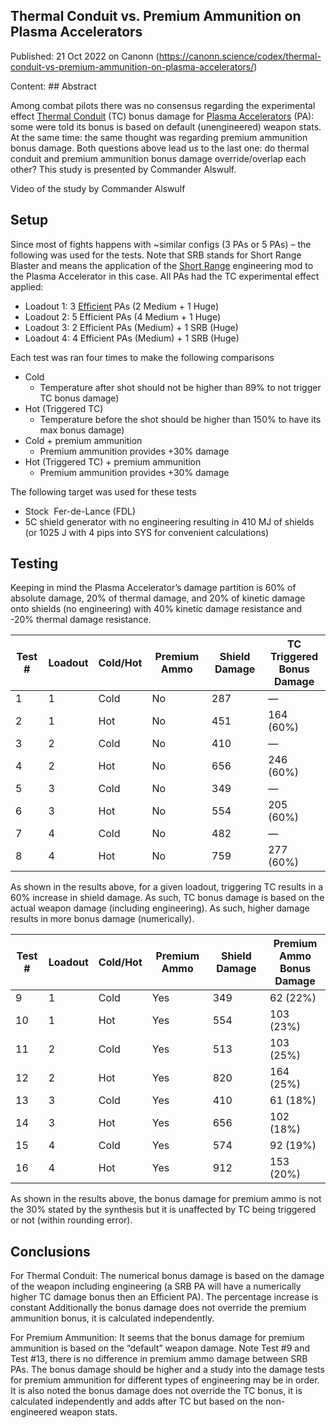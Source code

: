 ## Thermal Conduit vs. Premium Ammunition on Plasma Accelerators

Published: 21 Oct 2022 on Canonn (https://canonn.science/codex/thermal-conduit-vs-premium-ammunition-on-plasma-accelerators/)

Content: ## Abstract

Among combat pilots there was no consensus regarding the experimental effect [Thermal Conduit](https://elite-dangerous.fandom.com/wiki/Thermal_Conduit) (TC) bonus damage for [Plasma Accelerators](https://elite-dangerous.fandom.com/wiki/Plasma_Accelerator) (PA): some were told its bonus is based on default (unengineered) weapon stats. At the same time: the same thought was regarding premium ammunition bonus damage. Both questions above lead us to the last one: do thermal conduit and premium ammunition bonus damage override/overlap each other? This study is presented by Commander Alswulf.

Video of the study by Commander Alswulf

## Setup

Since most of fights happens with ~similar configs (3 PAs or 5 PAs) – the following was used for the tests. Note that SRB stands for Short Range Blaster and means the application of the [Short Range](https://elite-dangerous.fandom.com/wiki/Short_Range_Weapon) engineering mod to the Plasma Accelerator in this case. All PAs had the TC experimental effect applied:

- Loadout 1: 3 [Efficient](https://elite-dangerous.fandom.com/wiki/Efficient_Weapon) PAs (2 Medium + 1 Huge)
- Loadout 2: 5 Efficient PAs (4 Medium + 1 Huge)
- Loadout 3: 2 Efficient PAs (Medium) + 1 SRB (Huge)
- Loadout 4: 4 Efficient PAs (Medium) + 1 SRB (Huge)

Each test was ran four times to make the following comparisons

- Cold
    - Temperature after shot should not be higher than 89% to not trigger TC bonus damage)
- Hot (Triggered TC)
    - Temperature before the shot should be higher than 150% to have its max bonus damage)
- Cold + premium ammunition
    - Premium ammunition provides +30% damage
- Hot (Triggered TC) + premium ammunition
    - Premium ammunition provides +30% damage

The following target was used for these tests

- Stock  Fer-de-Lance (FDL)
- 5C shield generator with no engineering resulting in 410 MJ of shields (or 1025 J with 4 pips into SYS for convenient calculations)

## Testing

Keeping in mind the Plasma Accelerator’s damage partition is 60% of absolute damage, 20% of thermal damage, and 20% of kinetic damage onto shields (no engineering) with 40% kinetic damage resistance and -20% thermal damage resistance.

| Test # | Loadout | Cold/Hot | Premium Ammo | Shield Damage | TC Triggered<br>Bonus Damage |
| --- | --- | --- | --- | --- | --- |
| 1 | 1 | Cold | No | 287 | — |
| 2 | 1 | Hot | No | 451 | 164 (60%) |
| 3 | 2 | Cold | No | 410 | — |
| 4 | 2 | Hot | No | 656 | 246 (60%) |
| 5 | 3 | Cold | No | 349 | — |
| 6 | 3 | Hot | No | 554 | 205 (60%) |
| 7 | 4 | Cold | No | 482 | — |
| 8 | 4 | Hot | No | 759 | 277 (60%) |

As shown in the results above, for a given loadout, triggering TC results in a 60% increase in shield damage. As such, TC bonus damage is based on the actual weapon damage (including engineering). As such, higher damage results in more bonus damage (numerically). 

| Test # | Loadout | Cold/Hot | Premium Ammo | Shield Damage | Premium Ammo<br>Bonus Damage |
| --- | --- | --- | --- | --- | --- |
| 9 | 1 | Cold | Yes | 349 | 62 (22%) |
| 10 | 1 | Hot | Yes | 554 | 103 (23%) |
| 11 | 2 | Cold | Yes | 513 | 103 (25%) |
| 12 | 2 | Hot | Yes | 820 | 164 (25%) |
| 13 | 3 | Cold | Yes | 410 | 61 (18%) |
| 14 | 3 | Hot | Yes | 656 | 102 (18%) |
| 15 | 4 | Cold | Yes | 574 | 92 (19%) |
| 16 | 4 | Hot | Yes | 912 | 153 (20%) |

As shown in the results above, the bonus damage for premium ammo is not the 30% stated by the synthesis but it is unaffected by TC being triggered or not (within rounding error).

## Conclusions

For Thermal Conduit: The numerical bonus damage is based on the damage of the weapon including engineering (a SRB PA will have a numerically higher TC damage bonus then an Efficient PA). The percentage increase is constant Additionally the bonus damage does not override the premium ammunition bonus, it is calculated independently.

For Premium Ammunition: It seems that the bonus damage for premium ammunition is based on the “default” weapon damage. Note Test #9 and Test #13, there is no difference in premium ammo damage between SRB PAs. The bonus damage should be higher and a study into the damage tests for premium ammunition for different types of engineering may be in order. It is also noted the bonus damage does not override the TC bonus, it is calculated independently and adds after TC but based on the non-engineered weapon stats.